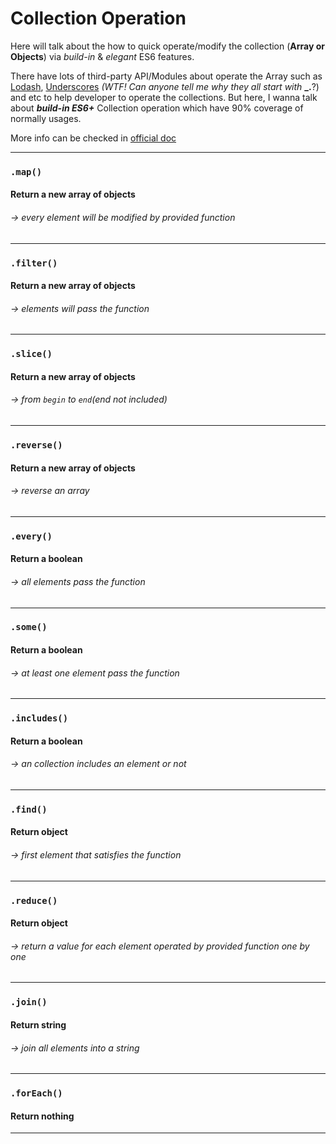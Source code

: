 # Collection Operation

Here will talk about the how to quick operate/modify the collection (__Array or Objects__) via _build-in_ & _elegant_ ES6 features. 

There have lots of third-party API/Modules about operate the Array such as [Lodash](https://lodash.com), [Underscores](http://underscorejs.org) _(WTF! Can anyone tell me why they all start with_ __\_.__?) and etc to help developer to operate the collections. But here, I  wanna talk about ___build-in ES6+___ Collection operation which have 90% coverage of normally usages. 

More info can be checked in [official doc](https://developer.mozilla.org/en-US/docs/Web/JavaScript/Reference/Global_Objects/Array)

---

### `.map()`
#### Return a new array of objects 
###### -> every element will be modified by provided function

---

### `.filter()`
#### Return a new array of objects 
###### -> elements will pass the function

---

### `.slice()`
#### Return a new array of objects 
###### -> from `begin` to `end`(end not included)

---

### `.reverse()`
#### Return a new array of objects
###### -> reverse an array

---

### `.every()`
#### Return a boolean 
###### -> all elements pass the function

---

### `.some()`
#### Return a boolean 
###### -> at least one element pass the function

---

### `.includes()`
#### Return a boolean 
###### -> an collection includes an element or not

---

### `.find()`
#### Return object 
###### -> first element that satisfies the function

---

### `.reduce()`
#### Return object 
###### -> return a value for each element operated by provided function one by one

---

### `.join()`
#### Return string
###### -> join all elements into a string

---

### `.forEach()`
#### Return nothing

---

















